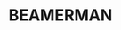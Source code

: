 ---
layout: hero
title: BEAMERMAN
description: CS3247 Game Development Group Project
buttons:
    - button_text: DOWNLOAD
      button_link: https://github.com/lightcaster-studios/beamerman/releases
    - button_text: HOW TO PLAY
      button_link: ./beamerman/how-to-play
---
